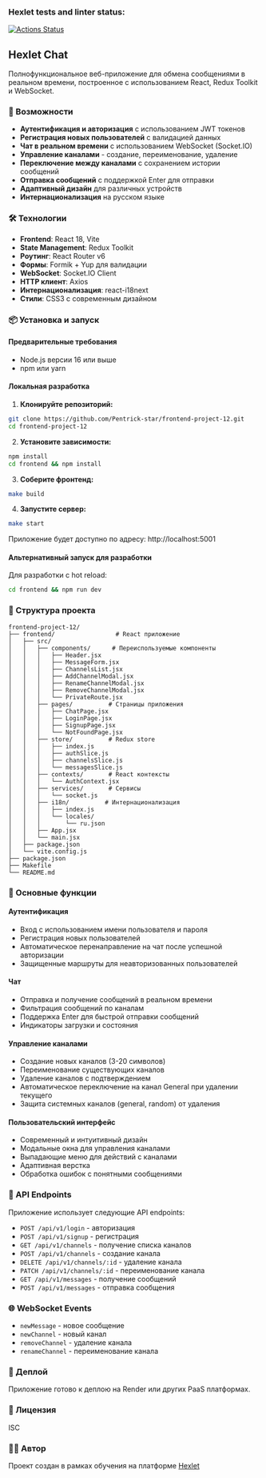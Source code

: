 ### Hexlet tests and linter status:
[![Actions Status](https://github.com/Pentrick-star/frontend-project-12/actions/workflows/hexlet-check.yml/badge.svg)](https://github.com/Pentrick-star/frontend-project-12/actions)

## Hexlet Chat

Полнофункциональное веб-приложение для обмена сообщениями в реальном времени, построенное с использованием React, Redux Toolkit и WebSocket.

### 🚀 Возможности

- **Аутентификация и авторизация** с использованием JWT токенов
- **Регистрация новых пользователей** с валидацией данных
- **Чат в реальном времени** с использованием WebSocket (Socket.IO)
- **Управление каналами** - создание, переименование, удаление
- **Переключение между каналами** с сохранением истории сообщений
- **Отправка сообщений** с поддержкой Enter для отправки
- **Адаптивный дизайн** для различных устройств
- **Интернационализация** на русском языке

### 🛠 Технологии

- **Frontend**: React 18, Vite
- **State Management**: Redux Toolkit
- **Роутинг**: React Router v6
- **Формы**: Formik + Yup для валидации
- **WebSocket**: Socket.IO Client
- **HTTP клиент**: Axios
- **Интернационализация**: react-i18next
- **Стили**: CSS3 с современным дизайном

### 📦 Установка и запуск

#### Предварительные требования
- Node.js версии 16 или выше
- npm или yarn

#### Локальная разработка

1. **Клонируйте репозиторий:**
```bash
git clone https://github.com/Pentrick-star/frontend-project-12.git
cd frontend-project-12
```

2. **Установите зависимости:**
```bash
npm install
cd frontend && npm install
```

3. **Соберите фронтенд:**
```bash
make build
```

4. **Запустите сервер:**
```bash
make start
```

Приложение будет доступно по адресу: http://localhost:5001

#### Альтернативный запуск для разработки

Для разработки с hot reload:
```bash
cd frontend && npm run dev
```

### 🔧 Структура проекта

```
frontend-project-12/
├── frontend/                 # React приложение
│   ├── src/
│   │   ├── components/      # Переиспользуемые компоненты
│   │   │   ├── Header.jsx
│   │   │   ├── MessageForm.jsx
│   │   │   ├── ChannelsList.jsx
│   │   │   ├── AddChannelModal.jsx
│   │   │   ├── RenameChannelModal.jsx
│   │   │   ├── RemoveChannelModal.jsx
│   │   │   └── PrivateRoute.jsx
│   │   ├── pages/          # Страницы приложения
│   │   │   ├── ChatPage.jsx
│   │   │   ├── LoginPage.jsx
│   │   │   ├── SignupPage.jsx
│   │   │   └── NotFoundPage.jsx
│   │   ├── store/          # Redux store
│   │   │   ├── index.js
│   │   │   ├── authSlice.js
│   │   │   ├── channelsSlice.js
│   │   │   └── messagesSlice.js
│   │   ├── contexts/       # React контексты
│   │   │   └── AuthContext.jsx
│   │   ├── services/       # Сервисы
│   │   │   └── socket.js
│   │   ├── i18n/          # Интернационализация
│   │   │   ├── index.js
│   │   │   └── locales/
│   │   │       └── ru.json
│   │   ├── App.jsx
│   │   └── main.jsx
│   ├── package.json
│   └── vite.config.js
├── package.json
├── Makefile
└── README.md
```

### 🎯 Основные функции

#### Аутентификация
- Вход с использованием имени пользователя и пароля
- Регистрация новых пользователей
- Автоматическое перенаправление на чат после успешной авторизации
- Защищенные маршруты для неавторизованных пользователей

#### Чат
- Отправка и получение сообщений в реальном времени
- Фильтрация сообщений по каналам
- Поддержка Enter для быстрой отправки сообщений
- Индикаторы загрузки и состояния

#### Управление каналами
- Создание новых каналов (3-20 символов)
- Переименование существующих каналов
- Удаление каналов с подтверждением
- Автоматическое переключение на канал General при удалении текущего
- Защита системных каналов (general, random) от удаления

#### Пользовательский интерфейс
- Современный и интуитивный дизайн
- Модальные окна для управления каналами
- Выпадающие меню для действий с каналами
- Адаптивная верстка
- Обработка ошибок с понятными сообщениями

### 🔐 API Endpoints

Приложение использует следующие API endpoints:

- `POST /api/v1/login` - авторизация
- `POST /api/v1/signup` - регистрация
- `GET /api/v1/channels` - получение списка каналов
- `POST /api/v1/channels` - создание канала
- `DELETE /api/v1/channels/:id` - удаление канала
- `PATCH /api/v1/channels/:id` - переименование канала
- `GET /api/v1/messages` - получение сообщений
- `POST /api/v1/messages` - отправка сообщения

### 🌐 WebSocket Events

- `newMessage` - новое сообщение
- `newChannel` - новый канал
- `removeChannel` - удаление канала
- `renameChannel` - переименование канала

### 🚀 Деплой

Приложение готово к деплою на Render или других PaaS платформах.

### 📝 Лицензия

ISC

### 👨‍💻 Автор

Проект создан в рамках обучения на платформе [Hexlet](https://hexlet.io)